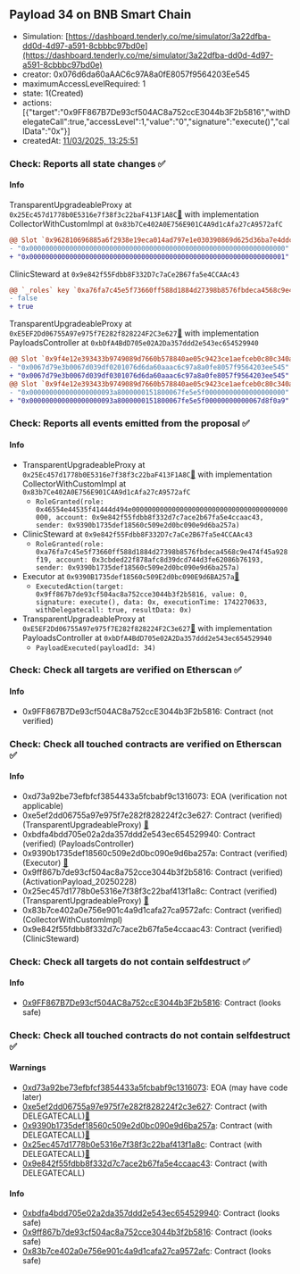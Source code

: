 ## Payload 34 on BNB Smart Chain

- Simulation: [https://dashboard.tenderly.co/me/simulator/3a22dfba-dd0d-4d97-a591-8cbbbc97bd0e](https://dashboard.tenderly.co/me/simulator/3a22dfba-dd0d-4d97-a591-8cbbbc97bd0e)
- creator: 0x076d6da60aAAC6c97A8a0fE8057f9564203Ee545
- maximumAccessLevelRequired: 1
- state: 1(Created)
- actions: [{"target":"0x9FF867B7De93cf504AC8a752ccE3044b3F2b5816","withDelegateCall":true,"accessLevel":1,"value":"0","signature":"execute()","callData":"0x"}]
- createdAt: [11/03/2025, 13:25:51](https://bscscan.com/tx/0x92f86c9c9e4449c301736514d10ca5729e7392c8772a7396989baaac8d69b3bc)

### Check: Reports all state changes :white_check_mark:

#### Info


TransparentUpgradeableProxy at `0x25Ec457d1778b0E5316e7f38f3c22baF413F1A8C`[:ghost:](https://github.com/bgd-labs/aave-address-book "AaveV3BNB.COLLECTOR") with implementation CollectorWithCustomImpl at `0x83b7Ce402A0E756E901C4A9d1cAfa27cA9572afC`
```diff
@@ Slot `0x962810696885a6f2938e19eca014ad797e1e030390869d625d36ba7e4ddc9111` @@
- "0x0000000000000000000000000000000000000000000000000000000000000000"
+ "0x0000000000000000000000000000000000000000000000000000000000000001"
```

ClinicSteward at `0x9e842f55Fdbb8F332D7c7aCe2B67fa5e4CCAAc43`
```diff
@@ `_roles` key `0xa76fa7c45e5f73660ff588d1884d27398b8576fbdeca4568c9e474f45a928f19.hasRole.0x3cbded22f878afc8d39dcd744d3fe62086b76193` @@
- false
+ true
```

TransparentUpgradeableProxy at `0xE5EF2Dd06755A97e975f7E282f828224F2C3e627`[:ghost:](https://github.com/bgd-labs/aave-address-book "GovernanceV3BNB.PAYLOADS_CONTROLLER") with implementation PayloadsController at `0xbDfA4BdD705e02A2Da357ddd2e543ec654529940`
```diff
@@ Slot `0x9f4e12e393433b9749089d7660b578840ae05c9423ce1aefceb0c80c340a21c6` @@
- "0x0067d79e3b0067d039df0201076d6da60aaac6c97a8a0fe8057f9564203ee545"
+ "0x0067d79e3b0067d039df0301076d6da60aaac6c97a8a0fe8057f9564203ee545"
@@ Slot `0x9f4e12e393433b9749089d7660b578840ae05c9423ce1aefceb0c80c340a21c7` @@
- "0x000000000000000000093a8000000151800067fe5e5f00000000000000000000"
+ "0x000000000000000000093a8000000151800067fe5e5f00000000000067d8f0a9"
```


### Check: Reports all events emitted from the proposal :white_check_mark:

#### Info

- TransparentUpgradeableProxy at `0x25Ec457d1778b0E5316e7f38f3c22baF413F1A8C`[:ghost:](https://github.com/bgd-labs/aave-address-book "AaveV3BNB.COLLECTOR") with implementation CollectorWithCustomImpl at `0x83b7Ce402A0E756E901C4A9d1cAfa27cA9572afC`
  - `RoleGranted(role: 0x46554e44535f41444d494e000000000000000000000000000000000000000000, account: 0x9e842f55fdbb8f332d7c7ace2b67fa5e4ccaac43, sender: 0x9390b1735def18560c509e2d0bc090e9d6ba257a)`
- ClinicSteward at `0x9e842f55Fdbb8F332D7c7aCe2B67fa5e4CCAAc43`
  - `RoleGranted(role: 0xa76fa7c45e5f73660ff588d1884d27398b8576fbdeca4568c9e474f45a928f19, account: 0x3cbded22f878afc8d39dcd744d3fe62086b76193, sender: 0x9390b1735def18560c509e2d0bc090e9d6ba257a)`
- Executor at `0x9390B1735def18560c509E2d0bc090E9d6BA257a`[:ghost:](https://github.com/bgd-labs/aave-address-book "AaveV3BNB.ACL_ADMIN, GovernanceV3BNB.EXECUTOR_LVL_1")
  - `ExecutedAction(target: 0x9ff867b7de93cf504ac8a752cce3044b3f2b5816, value: 0, signature: execute(), data: 0x, executionTime: 1742270633, withDelegatecall: true, resultData: 0x)`
- TransparentUpgradeableProxy at `0xE5EF2Dd06755A97e975f7E282f828224F2C3e627`[:ghost:](https://github.com/bgd-labs/aave-address-book "GovernanceV3BNB.PAYLOADS_CONTROLLER") with implementation PayloadsController at `0xbDfA4BdD705e02A2Da357ddd2e543ec654529940`
  - `PayloadExecuted(payloadId: 34)`

### Check: Check all targets are verified on Etherscan :white_check_mark:

#### Info

- 0x9FF867B7De93cf504AC8a752ccE3044b3F2b5816: Contract (not verified) 

### Check: Check all touched contracts are verified on Etherscan :white_check_mark:

#### Info

- 0xd73a92be73efbfcf3854433a5fcbabf9c1316073: EOA (verification not applicable)
- 0xe5ef2dd06755a97e975f7e282f828224f2c3e627: Contract (verified) (TransparentUpgradeableProxy) [:ghost:](https://github.com/bgd-labs/aave-address-book "GovernanceV3BNB.PAYLOADS_CONTROLLER")
- 0xbdfa4bdd705e02a2da357ddd2e543ec654529940: Contract (verified) (PayloadsController) 
- 0x9390b1735def18560c509e2d0bc090e9d6ba257a: Contract (verified) (Executor) [:ghost:](https://github.com/bgd-labs/aave-address-book "AaveV3BNB.ACL_ADMIN, GovernanceV3BNB.EXECUTOR_LVL_1")
- 0x9ff867b7de93cf504ac8a752cce3044b3f2b5816: Contract (verified) (ActivationPayload_20250228) 
- 0x25ec457d1778b0e5316e7f38f3c22baf413f1a8c: Contract (verified) (TransparentUpgradeableProxy) [:ghost:](https://github.com/bgd-labs/aave-address-book "AaveV3BNB.COLLECTOR")
- 0x83b7ce402a0e756e901c4a9d1cafa27ca9572afc: Contract (verified) (CollectorWithCustomImpl) 
- 0x9e842f55fdbb8f332d7c7ace2b67fa5e4ccaac43: Contract (verified) (ClinicSteward) 

### Check: Check all targets do not contain selfdestruct :white_check_mark:

#### Info

- [0x9FF867B7De93cf504AC8a752ccE3044b3F2b5816](https://bscscan.com/address/0x9FF867B7De93cf504AC8a752ccE3044b3F2b5816): Contract (looks safe)

### Check: Check all touched contracts do not contain selfdestruct :white_check_mark:

#### Warnings

- [0xd73a92be73efbfcf3854433a5fcbabf9c1316073](https://bscscan.com/address/0xd73a92be73efbfcf3854433a5fcbabf9c1316073): EOA (may have code later)
- [0xe5ef2dd06755a97e975f7e282f828224f2c3e627](https://bscscan.com/address/0xe5ef2dd06755a97e975f7e282f828224f2c3e627): Contract (with DELEGATECALL)[:ghost:](https://github.com/bgd-labs/aave-address-book "GovernanceV3BNB.PAYLOADS_CONTROLLER")
- [0x9390b1735def18560c509e2d0bc090e9d6ba257a](https://bscscan.com/address/0x9390b1735def18560c509e2d0bc090e9d6ba257a): Contract (with DELEGATECALL)[:ghost:](https://github.com/bgd-labs/aave-address-book "AaveV3BNB.ACL_ADMIN, GovernanceV3BNB.EXECUTOR_LVL_1")
- [0x25ec457d1778b0e5316e7f38f3c22baf413f1a8c](https://bscscan.com/address/0x25ec457d1778b0e5316e7f38f3c22baf413f1a8c): Contract (with DELEGATECALL)[:ghost:](https://github.com/bgd-labs/aave-address-book "AaveV3BNB.COLLECTOR")
- [0x9e842f55fdbb8f332d7c7ace2b67fa5e4ccaac43](https://bscscan.com/address/0x9e842f55fdbb8f332d7c7ace2b67fa5e4ccaac43): Contract (with DELEGATECALL)

#### Info

- [0xbdfa4bdd705e02a2da357ddd2e543ec654529940](https://bscscan.com/address/0xbdfa4bdd705e02a2da357ddd2e543ec654529940): Contract (looks safe)
- [0x9ff867b7de93cf504ac8a752cce3044b3f2b5816](https://bscscan.com/address/0x9ff867b7de93cf504ac8a752cce3044b3f2b5816): Contract (looks safe)
- [0x83b7ce402a0e756e901c4a9d1cafa27ca9572afc](https://bscscan.com/address/0x83b7ce402a0e756e901c4a9d1cafa27ca9572afc): Contract (looks safe)

